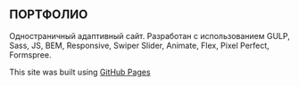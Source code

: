 ## ПОРТФОЛИО
Одностраничный адаптивный сайт. Разработан с использованием GULP, Sass, JS, BEM, Responsive, Swiper Slider, Animate, Flex, Pixel Perfect, Formspree. 

This site was built using [GitHub Pages](https://krutko77.github.io/portfolio/)
